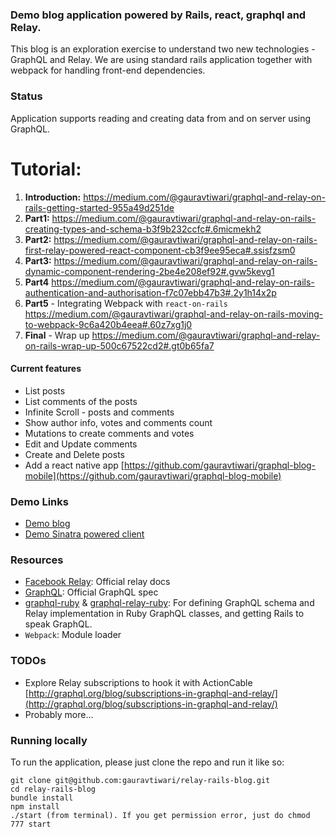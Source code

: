 ### Demo blog application powered by Rails, react, graphql and Relay.

This blog is an exploration exercise to understand two new technologies - GraphQL and Relay. We are using standard rails application together with webpack for handling front-end dependencies.

### Status
Application supports reading and creating data from and on server using GraphQL.

# Tutorial:
1. **Introduction:** https://medium.com/@gauravtiwari/graphql-and-relay-on-rails-getting-started-955a49d251de
2. **Part1:** https://medium.com/@gauravtiwari/graphql-and-relay-on-rails-creating-types-and-schema-b3f9b232ccfc#.6micmekh2
2. **Part2:**
https://medium.com/@gauravtiwari/graphql-and-relay-on-rails-first-relay-powered-react-component-cb3f9ee95eca#.ssisfzsm0
3. **Part3:**
https://medium.com/@gauravtiwari/graphql-and-relay-on-rails-dynamic-component-rendering-2be4e208ef92#.gvw5kevg1
4. **Part4**
https://medium.com/@gauravtiwari/graphql-and-relay-on-rails-authentication-and-authorisation-f7c07ebb47b3#.2y1h14x2p
4. **Part5** - Integrating Webpack with `react-on-rails`
https://medium.com/@gauravtiwari/graphql-and-relay-on-rails-moving-to-webpack-9c6a420b4eea#.60z7xg1j0
5. **Final** - Wrap up
https://medium.com/@gauravtiwari/graphql-and-relay-on-rails-wrap-up-500c67522cd2#.gt0b65fa7

#### Current features
* List posts
* List comments of the posts
* Infinite Scroll - posts and comments
* Show author info, votes and comments count
* Mutations to create comments and votes
* Edit and Update comments
* Create and Delete posts
* Add a react native app [https://github.com/gauravtiwari/graphql-blog-mobile](https://github.com/gauravtiwari/graphql-blog-mobile)

### Demo Links
* [Demo blog](https://relay-rails-blog.herokuapp.com/)
* [Demo Sinatra powered client](https://github.com/gauravtiwari/graphql-sinatra-erb)

### Resources

* [Facebook Relay](https://facebook.github.io/relay/): Official relay docs
* [GraphQL](http://facebook.github.io/graphql/): Official GraphQL spec
* [graphql-ruby](https://github.com/rmosolgo/graphql-ruby) & [graphql-relay-ruby](https://github.com/rmosolgo/graphql-relay-ruby): For defining GraphQL schema and Relay implementation in Ruby GraphQL classes, and getting Rails to speak GraphQL.
* ```Webpack```: Module loader

### TODOs
* Explore Relay subscriptions to hook it with ActionCable [http://graphql.org/blog/subscriptions-in-graphql-and-relay/](http://graphql.org/blog/subscriptions-in-graphql-and-relay/)
* Probably more...

### Running locally
To run the application, please just clone the repo and run it like so:

```
git clone git@github.com:gauravtiwari/relay-rails-blog.git
cd relay-rails-blog
bundle install
npm install
./start (from terminal). If you get permission error, just do chmod 777 start
```
